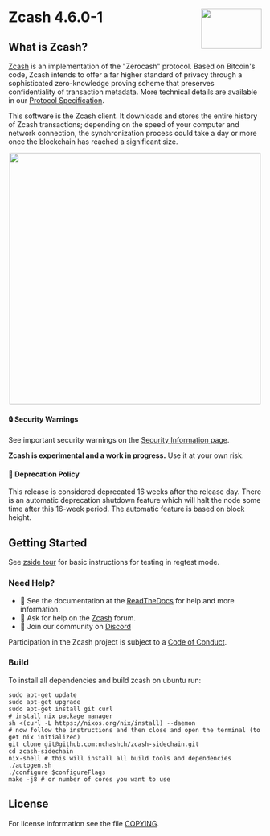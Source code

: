 Zcash 4.6.0-1
<img align="right" width="120" height="80" src="doc/imgs/logo.png">
===========

What is Zcash?
--------------

[Zcash](https://z.cash/) is an implementation of the "Zerocash" protocol.
Based on Bitcoin's code, Zcash intends to offer a far higher standard of privacy
through a sophisticated zero-knowledge proving scheme that preserves
confidentiality of transaction metadata. More technical details are available
in our [Protocol Specification](https://zips.z.cash/protocol/protocol.pdf).

This software is the Zcash client. It downloads and stores the entire history
of Zcash transactions; depending on the speed of your computer and network
connection, the synchronization process could take a day or more once the
blockchain has reached a significant size.

<p align="center">
  <img src="doc/imgs/zcashd_screen.gif" height="500">
</p>

#### :lock: Security Warnings

See important security warnings on the
[Security Information page](https://z.cash/support/security/).

**Zcash is experimental and a work in progress.** Use it at your own risk.

####  :ledger: Deprecation Policy

This release is considered deprecated 16 weeks after the release day. There
is an automatic deprecation shutdown feature which will halt the node some
time after this 16-week period. The automatic feature is based on block
height.

## Getting Started

See [zside tour](zside-tour-2022.sh) for basic instructions for testing in regtest mode.

### Need Help?

* :blue_book: See the documentation at the [ReadTheDocs](https://zcash.readthedocs.io)
  for help and more information.
* :incoming_envelope: Ask for help on the [Zcash](https://forum.z.cash/) forum.
* :speech_balloon: Join our community on [Discord](https://discordapp.com/invite/PhJY6Pm)

Participation in the Zcash project is subject to a
[Code of Conduct](code_of_conduct.md).

### Build

To install all dependencies and build zcash on ubuntu run:

```
sudo apt-get update
sudo apt-get upgrade
sudo apt-get install git curl
# install nix package manager
sh <(curl -L https://nixos.org/nix/install) --daemon
# now follow the instructions and then close and open the terminal (to get nix initialized)
git clone git@github.com:nchashch/zcash-sidechain.git
cd zcash-sidechain
nix-shell # this will install all build tools and dependencies
./autogen.sh
./configure $configureFlags
make -j8 # or number of cores you want to use
```

### 

License
-------

For license information see the file [COPYING](COPYING).
